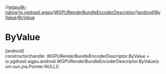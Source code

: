 //[wgpu4k-native](../../../../index.md)/[io.ygdrasil.wgpu](../../index.md)/[WGPURenderBundleEncoderDescriptor](../index.md)/[[android]ByValue](index.md)/[ByValue](-by-value.md)

# ByValue

[android]\
constructor(handle: WGPURenderBundleEncoderDescriptor.ByValue = io.ygdrasil.wgpu.android.WGPURenderBundleEncoderDescriptor.ByValue(com.sun.jna.Pointer.NULL))